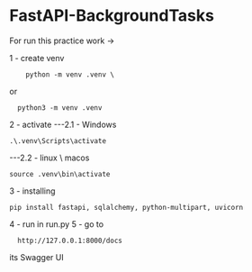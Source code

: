 # FastAPI-BackgroundTasks


For run this practice work ->

1 - create venv 
``` text
    python -m venv .venv \
```
or 
``` text
  python3 -m venv .venv
```
2 - activate 
---2.1 - Windows 
  ``` text
  .\.venv\Scripts\activate
```
---2.2 - linux \ macos
   ``` text
  source .venv\bin\activate
```
3 - installing  
  ``` text
  pip install fastapi, sqlalchemy, python-multipart, uvicorn
```

4 - run in run.py
5 - go to 
``` text
  http://127.0.0.1:8000/docs
```
its Swagger UI 
